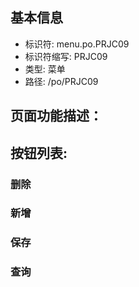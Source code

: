 
## 基本信息

- 标识符: menu.po.PRJC09
- 标识符缩写: PRJC09
- 类型: 菜单
- 路径: /po/PRJC09

## 页面功能描述：





## 按钮列表:


### 删除



### 新增



### 保存



### 查询


